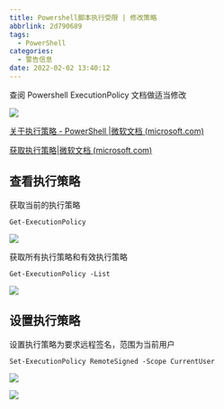 ```yaml
---
title: Powershell脚本执行受限 | 修改策略
abbrlink: 2d790689
tags:
  - PowerShell
categories: 
  - 警告信息
date: 2022-02-02 13:40:12
---
```


查阅 Powershell ExecutionPolicy 文档做适当修改

<!-- more -->

![](https://ovo.btwoa.com/img/webp/202202021345995.webp)

[关于执行策略 - PowerShell |微软文档 (microsoft.com)](https://docs.microsoft.com/en-us/powershell/module/microsoft.powershell.core/about/about_execution_policies?view=powershell-7.2)

[获取执行策略|微软文档 (microsoft.com)](https://docs.microsoft.com/en-us/previous-versions//dd347644(v=technet.10)?redirectedfrom=MSDN)

## 查看执行策略
 
 获取当前的执行策略

```
Get-ExecutionPolicy
```

![](https://ovo.btwoa.com/img/webp/202202021428106.webp)

获取所有执行策略和有效执行策略

```
Get-ExecutionPolicy -List
```

![](https://ovo.btwoa.com/img/webp/202202021433054.webp)

## 设置执行策略

设置执行策略为要求远程签名，范围为当前用户

```
Set-ExecutionPolicy RemoteSigned -Scope CurrentUser
```

![](https://ovo.btwoa.com/img/webp/202202021436391.webp)

![](https://ovo.btwoa.com/img/webp/202202021436366.webp)